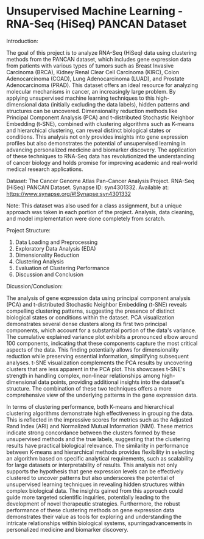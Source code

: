 # Unsupervised Machine Learning - RNA-Seq (HiSeq) PANCAN Dataset

Introduction: 

The goal of this project is to analyze RNA-Seq (HiSeq) data using clustering methods from the PANCAN dataset, which includes gene expression data from patients with various types of tumors such as Breast Invasive Carcinoma (BRCA), Kidney Renal Clear Cell Carcinoma (KIRC), Colon Adenocarcinoma (COAD), Lung Adenocarcinoma (LUAD), and Prostate Adenocarcinoma (PRAD). This dataset offers an ideal resource for analyzing molecular mechanisms in cancer, an increasingly large problem. By applying unsupervised machine learning techniques to this high-dimensional data (initially excluding the data labels), hidden patterns and structures can be uncovered. Dimensionality reduction methods like Principal Component Analysis (PCA) and t-distributed Stochastic Neighbor Embedding (t-SNE), combined with clustering algorithms such as K-means and hierarchical clustering, can reveal distinct biological states or conditions. This analysis not only provides insights into gene expression profiles but also demonstrates the potential of unsupervised learning in advancing personalized medicine and biomarker discovery. The application of these techniques to RNA-Seq data has revolutionized the understanding of cancer biology and holds promise for improving academic and real-world medical research applications.

Dataset: The Cancer Genome Atlas Pan-Cancer Analysis Project. RNA-Seq (HiSeq) PANCAN Dataset. Synapse ID: syn4301332. Available at: https://www.synapse.org/#!Synapse:syn4301332

Note: This dataset was also used for a class assignment, but a unique approach was taken in each portion of the project. Analysis, data cleaning, and model implementation were done completely from scratch.

Project Structure:

1. Data Loading and Preprocessing
2. Exploratory Data Analysis (EDA)
3. Dimensionality Reduction
4. Clustering Analysis
5. Evaluation of Clustering Performance
6. Discussion and Conclusion

Dicussion/Conclusion:

The analysis of gene expression data using principal component analysis (PCA) and t-distributed Stochastic Neighbor Embedding (t-SNE) reveals compelling clustering patterns, suggesting the presence of distinct biological states or conditions within the dataset. PCA visualization demonstrates several dense clusters along its first two principal components, which account for a substantial portion of the data's variance. The cumulative explained variance plot exhibits a pronounced elbow around 100 components, indicating that these components capture the most critical aspects of the data. This finding potentially allows for dimensionality reduction while preserving essential information, simplifying subsequent analyses. t-SNE visualization complements the PCA results by uncovering clusters that are less apparent in the PCA plot. This showcases t-SNE's strength in handling complex, non-linear relationships among high-dimensional data points, providing additional insights into the dataset's structure. The combination of these two techniques offers a more comprehensive view of the underlying patterns in the gene expression data.

In terms of clustering performance, both K-means and hierarchical clustering algorithms demonstrate high effectiveness in grouping the data. This is reflected in the impressive scores for metrics such as the Adjusted Rand Index (ARI) and Normalized Mutual Information (NMI). These metrics indicate strong concordance between the clusters formed by these unsupervised methods and the true labels, suggesting that the clustering results have practical biological relevance. The similarity in performance between K-means and hierarchical methods provides flexibility in selecting an algorithm based on specific analytical requirements, such as scalability for large datasets or interpretability of results. This analysis not only supports the hypothesis that gene expression levels can be effectively clustered to uncover patterns but also underscores the potential of unsupervised learning techniques in revealing hidden structures within complex biological data. The insights gained from this approach could guide more targeted scientific inquiries, potentially leading to the development of novel therapeutic strategies. Furthermore, the robust performance of these clustering methods on gene expression data demonstrates their value as tools for exploring and understanding the intricate relationships within biological systems, spurringadvancements in personalized medicine and biomarker discovery.
